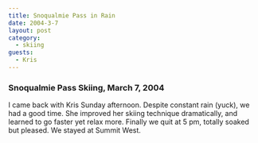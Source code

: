 ```yaml
---
title: Snoqualmie Pass in Rain
date: 2004-3-7
layout: post
category:
  - skiing
guests:
  - Kris
---
```


### Snoqualmie Pass Skiing, March 7, 2004

I came back with Kris Sunday afternoon. Despite constant rain (yuck), we had
a good time. She improved her skiing technique dramatically, and learned to
go faster yet relax more. Finally we quit at 5 pm, totally soaked but pleased.
We stayed at Summit West.
